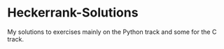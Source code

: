 ﻿# Heckerrank-Solutions
My solutions to exercises mainly on the Python track and some for the C track.
